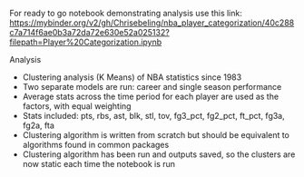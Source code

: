 For ready to go notebook demonstrating analysis use this link: 
https://mybinder.org/v2/gh/Chrisebeling/nba_player_categorization/40c288c7a714f6ae0b3a72da72e630e52a025132?filepath=Player%20Categorization.ipynb

Analysis
- Clustering analysis (K Means) of NBA statistics since 1983
- Two separate models are run: career and single season performance
- Average stats across the time period for each player are used as the factors, with equal weighting
- Stats included: pts, rbs, ast, blk, stl, tov, fg3_pct, fg2_pct, ft_pct, fg3a, fg2a, fta
- Clustering algorithm is written from scratch but should be equivalent to algorithms found in common packages
- Clustering algorithm has been run and outputs saved, so the clusters are now static each time the notebook is run
